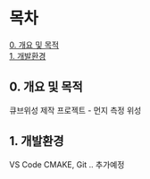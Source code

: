# 목차
[0. 개요 및 목적](https://github.com/malgumi/DustSatellite/tree/main?tab=readme-ov-file#0-%EA%B0%9C%EC%9A%94-%EB%B0%8F-%EB%AA%A9%EC%A0%81)<br>
[1. 개발환경]()<br>

## 0. 개요 및 목적
큐브위성 제작 프로젝트 - 먼지 측정 위성

## 1. 개발환경
VS Code CMAKE, Git .. 추가예정

